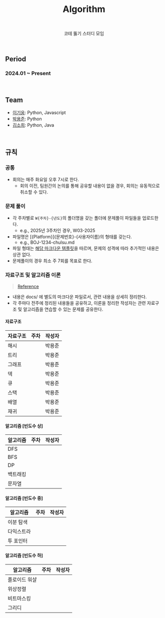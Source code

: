 <h1 align="center">Algorithm</h1>

<br>
<p align="center">코테 뚫기 스터디 모임</p>
<br>

## Period

### 2024.01 ~ Present

<br>

## Team

- [이기웅](https://github.com/rldnd): Python, Javascript
- [박용준](https://github.com/kyoongdev): Python
- [김소희](https://github.com/ssoheeh): Python, Java

<br>

## 규칙

### 공통

- 회의는 매주 화요일 오후 7시로 한다.
  - 회의 이전, 팀원간의 논의를 통해 공유할 내용이 없을 경우, 회의는 유동적으로 취소할 수 있다.

### 문제 풀이

- 각 주차별로 `W{주차}-{년도}`의 폴더명을 갖는 폴더에 문제풀이 파일들을 업로드한다.
  - e.g., 2025년 3주차인 경우, W03-2025
- 파일명은 [{Platform}]{문제번호}-{사용자이름}의 형태를 갖는다.
  - e.g., BOJ-1234-chulsu.md
- 파일 형태는 [해당 마크다운 템플릿](./docs/solved-problem.md)을 따르며, 문제의 성격에 따라 추가적인 내용은 상관 없다.
- 문제풀이의 경우 최소 주 7회를 목표로 한다.

### 자료구조 및 알고리즘 이론

> [Reference](https://blog.encrypted.gg/category/강좌/실전%20알고리즘?page=2)

- 내용은 docs/ 에 별도의 마크다운 파일로서, 관련 내용을 상세히 정리한다.
- 각 주마다 전주에 정리된 내용들을 공유하고, 이론을 정리한 작성자는 관련 자료구조 및 알고리즘을 연습할 수 있는 문제를 공유한다.

#### 자료구조

| 자료구조 | 주차 | 작성자 |
| -------- | ---: | ------ |
| 해시     |      | 박용준 |
| 트리     |      | 박용준 |
| 그래프   |      | 박용준 |
| 덱       |      | 박용준 |
| 큐       |      | 박용준 |
| 스택     |      | 박용준 |
| 배열     |      | 박용준 |
| 재귀     |      | 박용준 |

#### 알고리즘 [빈도수 상]

| 알고리즘 | 주차 | 작성자 |
| -------- | ---: | ------ |
| DFS      |      |        |
| BFS      |      |        |
| DP       |      |        |
| 백트래킹 |      |        |
| 문자열   |      |        |

#### 알고리즘 [빈도수 중]

| 알고리즘   | 주차 | 작성자 |
| ---------- | ---: | ------ |
| 이분 탐색  |      |        |
| 다익스트라 |      |        |
| 투 포인터  |      |        |

#### 알고리즘 [빈도수 하]

| 알고리즘      | 주차 | 작성자 |
| ------------- | ---: | ------ |
| 플로이드 워샬 |      |        |
| 위상정렬      |      |        |
| 비트마스킹    |      |        |
| 그리디        |      |        |
